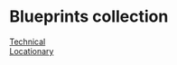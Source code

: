 <h1>Blueprints collection</h1>

<a href="https://github.com/RaziFalah/agriculture-project/blob/main/information/blueprint.md">Technical</a><br>
<a href="https://github.com/RaziFalah/agriculture-project/blob/main/digrams/prototype.png">Locationary</a>
